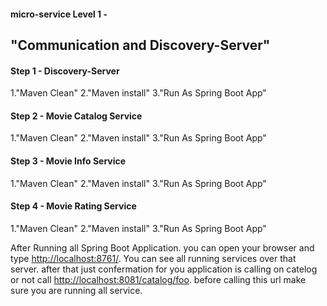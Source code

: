 <h4>micro-service Level 1 - <h2>"Communication and Discovery-Server"</h2></h4>
<h4>Step 1 - Discovery-Server</h4>
  1.<ui>"Maven Clean"</ui>
  2.<ui>"Maven install"</ui>
  3.<ui>"Run As Spring Boot App"</ui>
  <h4>Step 2 - Movie Catalog Service</h4>
  1.<ui>"Maven Clean"</ui>
  2.<ui>"Maven install"</ui>
  3.<ui>"Run As Spring Boot App"</ui>
 <h4>Step 3 - Movie Info Service</h4>
  1.<ui>"Maven Clean"</ui>
  2.<ui>"Maven install"</ui>
  3.<ui>"Run As Spring Boot App"</ui>
  <h4>Step 4 - Movie Rating Service</h4>
  1.<ui>"Maven Clean"</ui>
  2.<ui>"Maven install"</ui>
  3.<ui>"Run As Spring Boot App"</ui>
  <br>
  <p> After Running all Spring Boot Application. you can open your browser and type <a href="http://localhost:8761/" target="_blank" rel="noopener noreferrer">http://localhost:8761/</a>. You can see all running services over that server. after that just confermation for you application is calling on catelog or not call <a href="http://localhost:8081/catalog/foo" target="_blank" rel="noopener noreferrer">http://localhost:8081/catalog/foo</a>. before calling this url make sure you are running all service. </p>


